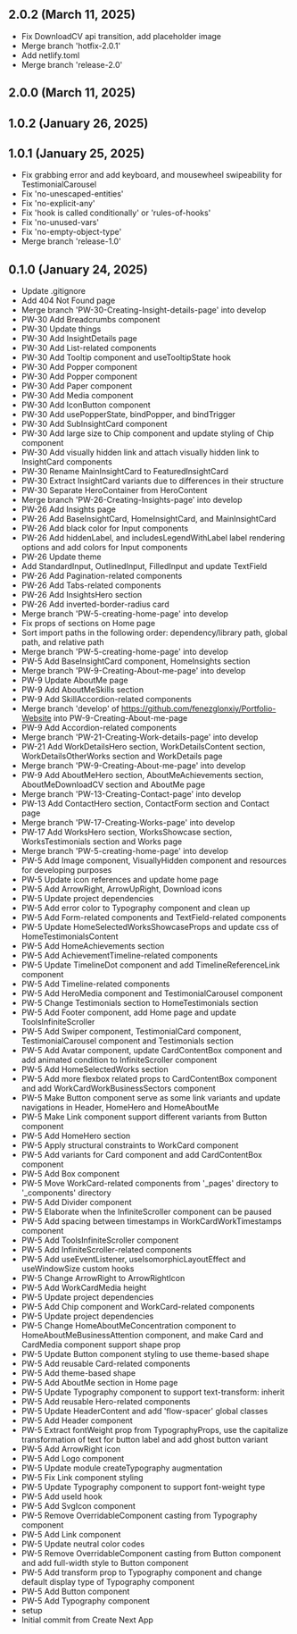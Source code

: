 ## 2.0.2 (March 11, 2025)
  - Fix DownloadCV api transition, add placeholder image
  - Merge branch 'hotfix-2.0.1'
  - Add netlify.toml
  - Merge branch 'release-2.0'

## 2.0.0 (March 11, 2025)


## 1.0.2 (January 26, 2025)


## 1.0.1 (January 25, 2025)
  - Fix grabbing error and add keyboard, and mousewheel swipeability for TestimonialCarousel
  - Fix 'no-unescaped-entities'
  - Fix 'no-explicit-any'
  - Fix 'hook is called conditionally' or 'rules-of-hooks'
  - Fix 'no-unused-vars'
  - Fix 'no-empty-object-type'
  - Merge branch 'release-1.0'

## 0.1.0 (January 24, 2025)
  - Update .gitignore
  - Add 404 Not Found page
  - Merge branch 'PW-30-Creating-Insight-details-page' into develop
  - PW-30 Add Breadcrumbs component
  - PW-30 Update things
  - PW-30 Add InsightDetails page
  - PW-30 Add List-related components
  - PW-30 Add Tooltip component and useTooltipState hook
  - PW-30 Add Popper component
  - PW-30 Add Popper component
  - PW-30 Add Paper component
  - PW-30 Add Media component
  - PW-30 Add IconButton component
  - PW-30 Add usePopperState, bindPopper, and bindTrigger
  - PW-30 Add SubInsightCard component
  - PW-30 Add large size to Chip component and update styling of Chip component
  - PW-30 Add visually hidden link and attach visually hidden link to InsightCard components
  - PW-30 Rename MainInsightCard to FeaturedInsightCard
  - PW-30 Extract InsightCard variants due to differences in their structure
  - PW-30 Separate HeroContainer from HeroContent
  - Merge branch 'PW-26-Creating-Insights-page' into develop
  - PW-26 Add Insights page
  - PW-26 Add BaseInsightCard, HomeInsightCard, and MainInsightCard
  - PW-26 Add black color for Input components
  - PW-26 Add hiddenLabel, and includesLegendWithLabel label rendering options and add colors for Input components
  - PW-26 Update theme
  - Add StandardInput, OutlinedInput, FilledInput and update TextField
  - PW-26 Add Pagination-related components
  - PW-26 Add Tabs-related components
  - PW-26 Add InsightsHero section
  - PW-26 Add inverted-border-radius card
  - Merge branch 'PW-5-creating-home-page' into develop
  - Fix props of sections on Home page
  - Sort import paths in the following order: dependency/library path, global path, and relative path
  - Merge branch 'PW-5-creating-home-page' into develop
  - PW-5 Add BaseInsightCard component, HomeInsights section
  - Merge branch 'PW-9-Creating-About-me-page' into develop
  - PW-9 Update AboutMe page
  - PW-9 Add AboutMeSkills section
  - PW-9 Add SkillAccordion-related components
  - Merge branch 'develop' of https://github.com/fenezglonxiy/Portfolio-Website into PW-9-Creating-About-me-page
  - PW-9 Add Accordion-related components
  - Merge branch 'PW-21-Creating-Work-details-page' into develop
  - PW-21 Add WorkDetailsHero section, WorkDetailsContent section, WorkDetailsOtherWorks section and WorkDetails page
  - Merge branch 'PW-9-Creating-About-me-page' into develop
  - PW-9 Add AboutMeHero section, AboutMeAchievements section, AboutMeDownloadCV section and AboutMe page
  - Merge branch 'PW-13-Creating-Contact-page' into develop
  - PW-13 Add ContactHero section, ContactForm section and Contact page
  - Merge branch 'PW-17-Creating-Works-page' into develop
  - PW-17 Add WorksHero section, WorksShowcase section, WorksTestimonials section and Works page
  - Merge branch 'PW-5-creating-home-page' into develop
  - PW-5 Add Image component, VisuallyHidden component and resources for developing purposes
  - PW-5 Update icon references and update home page
  - PW-5 Add ArrowRight, ArrowUpRight, Download icons
  - PW-5 Update project dependencies
  - PW-5 Add error color to Typography component and clean up
  - PW-5 Add Form-related components and TextField-related components
  - PW-5 Update HomeSelectedWorksShowcaseProps and update css of HomeTestimonialsContent
  - PW-5 Add HomeAchievements section
  - PW-5 Add AchievementTimeline-related components
  - PW-5 Update TimelineDot component and add TimelineReferenceLink component
  - PW-5 Add Timeline-related components
  - PW-5 Add HeroMedia component and TestimonialCarousel component
  - PW-5 Change Testimonials section to HomeTestimonials section
  - PW-5 Add Footer component, add Home page and update ToolsInfiniteScroller
  - PW-5 Add Swiper component, TestimonialCard component, TestimonialCarousel component and Testimonials section
  - PW-5 Add Avatar component, update CardContentBox component and add animated condition to InfiniteScroller component
  - PW-5 Add HomeSelectedWorks section
  - PW-5 Add more flexbox related props to CardContentBox component and add WorkCardWorkBusinessSectors component
  - PW-5 Make Button component serve as some link variants and update navigations in Header, HomeHero and HomeAboutMe
  - PW-5 Make Link component support different variants from Button component
  - PW-5 Add HomeHero section
  - PW-5 Apply structural constraints to WorkCard component
  - PW-5 Add variants for Card component and add CardContentBox component
  - PW-5 Add Box component
  - PW-5 Move WorkCard-related components from '_pages' directory to '_components' directory
  - PW-5 Add Divider component
  - PW-5 Elaborate when the InfiniteScroller component can be paused
  - PW-5 Add spacing between timestamps in WorkCardWorkTimestamps component
  - PW-5 Add ToolsInfiniteScroller component
  - PW-5 Add InfiniteScroller-related components
  - PW-5 Add useEventListener, useIsomorphicLayoutEffect and useWindowSize custom hooks
  - PW-5 Change ArrowRight to ArrowRightIcon
  - PW-5 Add WorkCardMedia height
  - PW-5 Update project dependencies
  - PW-5 Add Chip component and WorkCard-related components
  - PW-5 Update project dependencies
  - PW-5 Change HomeAboutMeConcentration component to HomeAboutMeBusinessAttention component, and make Card and CardMedia component support shape prop
  - PW-5 Update Button component styling to use theme-based shape
  - PW-5 Add reusable Card-related components
  - PW-5 Add theme-based shape
  - PW-5 Add AboutMe section in Home page
  - PW-5 Update Typography component to support text-transform: inherit
  - PW-5 Add reusable Hero-related components
  - PW-5 Update HeaderContent and add 'flow-spacer' global classes
  - PW-5 Add Header component
  - PW-5 Extract fontWeight prop from TypographyProps, use the capitalize transformation of text for button label and add ghost button variant
  - PW-5 Add ArrowRight icon
  - PW-5 Add Logo component
  - PW-5 Update module createTypography augmentation
  - PW-5 Fix Link component styling
  - PW-5 Update Typography component to support font-weight type
  - PW-5 Add useId hook
  - PW-5 Add SvgIcon component
  - PW-5 Remove OverridableComponent casting from Typography component
  - PW-5 Add Link component
  - PW-5 Update neutral color codes
  - PW-5 Remove OverridableComponent casting from Button component and add full-width style to Button component
  - PW-5 Add transform prop to Typography component and change default display type of Typography component
  - PW-5 Add Button component
  - PW-5 Add Typography component
  - setup
  - Initial commit from Create Next App

